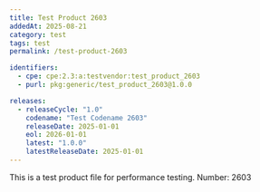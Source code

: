 ```yaml
---
title: Test Product 2603
addedAt: 2025-08-21
category: test
tags: test
permalink: /test-product-2603

identifiers:
  - cpe: cpe:2.3:a:testvendor:test_product_2603
  - purl: pkg:generic/test_product_2603@1.0.0

releases:
  - releaseCycle: "1.0"
    codename: "Test Codename 2603"
    releaseDate: 2025-01-01
    eol: 2026-01-01
    latest: "1.0.0"
    latestReleaseDate: 2025-01-01
---
```


This is a test product file for performance testing. Number: 2603
